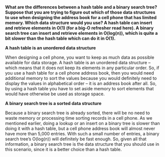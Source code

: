 **What are the differences between a hash table and a binary search tree? Suppose that you are trying to figure out which of those data structures to use when designing the address book for a cell phone that has limited memory. Which data structure would you use?
A hash table can insert and retrieve elements in O(1) (for a big-O refresher read here). A binary search tree can insert and retrieve elements in O(log(n)), which is quite a bit slower than the hash table which can do it in O(1).**

**A hash table is an unordered data structure**

When designing a cell phone, you want to keep as much data as possible available for data storage. A hash table is an unordered data structure – which means that it does not keep its elements in any particular order. So, if you use a hash table for a cell phone address book, then you would need additional memory to sort the values because you would definitely need to display the values in alphabetical order – it is an address book after all. So, by using a hash table you have to set aside memory to sort elements that would have otherwise be used as storage space.

**A binary search tree is a sorted data structure**

Because a binary search tree is already sorted, there will be no need to waste memory or processing time sorting records in a cell phone. As we mentioned earlier, doing a lookup or an insert on a binary tree is slower than doing it with a hash table, but a cell phone address book will almost never have more than 5,000 entries. With such a small number of entries, a binary search tree’s O(log(n)) will definitely be fast enough. So, given all that information, a binary search tree is the data structure that you should use in this scenario, since it is a better choice than a hash table.
